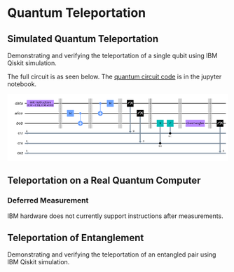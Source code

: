 # Quantum Teleportation

## Simulated Quantum Teleportation

Demonstrating and verifying the teleportation of a single qubit using IBM Qiskit simulation.

The full circuit is as seen below. The [quantum circuit code](../teleportation/teleportation_qubit_sim.ipynb) is in the jupyter notebook.

![teleportation_qubit_sim](../../components/teleportation/teleportation_qubit_sim.png)

## Teleportation on a Real Quantum Computer

### Deferred Measurement

IBM hardware does not currently support instructions after measurements.

## Teleportation of Entanglement

Demonstrating and verifying the teleportation of an entangled pair using IBM Qiskit simulation.
